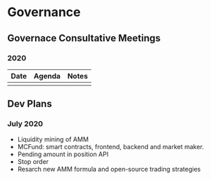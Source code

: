 # Governance

## Governace Consultative Meetings

### 2020
| Date | Agenda | Notes |
|------|--------|-------|
|      |        |       |

## Dev Plans

### July 2020
- Liquidity mining of AMM
- MCFund: smart contracts, frontend, backend and market maker.
- Pending amount in position API
- Stop order
- Resarch new AMM formula and open-source trading strategies
